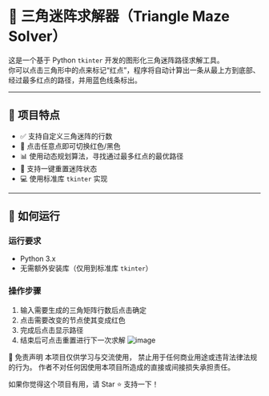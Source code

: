 # 🔺 三角迷阵求解器（Triangle Maze Solver）

这是一个基于 Python `tkinter` 开发的图形化三角迷阵路径求解工具。  
你可以点击三角形中的点来标记“红点”，程序将自动计算出一条从最上方到底部、经过最多红点的路径，并用蓝色线条标出。

---

## 🌟 项目特点

- ✅ 支持自定义三角迷阵的行数
- 🎯 点击任意点即可切换红色/黑色
- 📊 使用动态规划算法，寻找通过最多红点的最优路径
- 🔄 支持一键重置迷阵状态
- 💻 使用标准库 `tkinter` 实现

---

## 🚀 如何运行

### 运行要求

- Python 3.x
- 无需额外安装库（仅用到标准库 `tkinter`）

### 操作步骤

1. 输入需要生成的三角矩阵行数后点击确定
2. 点击需要改变的节点使其变成红色
3. 完成后点击显示路径
4. 结束后可点击重置进行下一次求解
![image](https://github.com/user-attachments/assets/5e7e9dc9-9c24-4887-916b-f5aa42687287)

📜 免责声明
本项目仅供学习与交流使用，
禁止用于任何商业用途或违背法律法规的行为。
作者不对任何因使用本项目所造成的直接或间接损失承担责任。

如果你觉得这个项目有用，请 Star ⭐ 支持一下！
